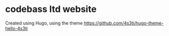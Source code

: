 # codebass ltd website

Created using Hugo, using the theme https://github.com/4s3ti/hugo-theme-hello-4s3ti
